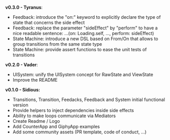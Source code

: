 **v0.3.0 - Tyranus**:

- Feedback: introduce the "on:" keyword to explicitly declare the type of state that concerns the side effect
- Feedback: replace the parameter "sideEffect" by "perform" to have a nice readable sentence: ...(on: Loading.self, ..., perform: sideEffect)
- State Machine: introduce a new DSL based on From/On that allows to group transitions from the same state type
- State Machine: provide assert functions to ease the unit tests of transitions

**v0.2.0 - Vader**:

- UISystem: unify the UISystem concept for RawState and ViewState
- Improve the README

**v0.1.0 - Sidious:**

- Transitions, Transition, Feedacks, Feedback and System initial functional version
- Provide helpers to inject dependencies inside side effects 
- Ability to make loops communicate via Mediators
- Create Readme / Logo
- Add CounterApp and GiphyApp examples
- Add some community assets (PR template, code of conduct, ...)
